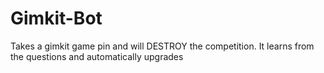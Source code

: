 # Gimkit-Bot
Takes a gimkit game pin and will DESTROY the competition. It learns from the questions and automatically upgrades
